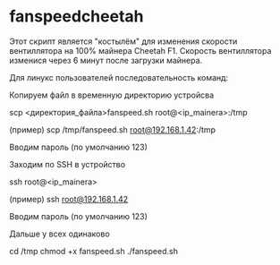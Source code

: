 # fanspeedcheetah

Этот скрипт является "костылём" для изменения скорости вентиллятора на 100% майнера Cheetah F1.
Скорость вентиллятора изменися через 6 минут после загрузки майнера.

Для линукс пользователей последовательность команд:

Копируем файл в временную директорию устройсва

scp <директория_файла>fanspeed.sh root@<ip_mainera>:/tmp

(пример)
scp /tmp/fanspeed.sh root@192.168.1.42:/tmp

Вводим пароль (по умолчанию 123)

Заходим по SSH в устройство

ssh root@<ip_mainera>

(пример)
ssh root@192.168.1.42

Вводим пароль (по умолчанию 123)

Дальше у всех одинаково

cd /tmp
chmod +x fanspeed.sh
./fanspeed.sh

[](http://)
